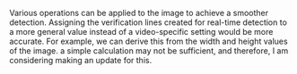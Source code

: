 Various operations can be applied to the image to achieve a smoother detection.
Assigning the verification lines created for real-time detection to a more general value instead of a video-specific setting would be more accurate. For example, we can derive this from the width and height values of the image. a simple calculation may not be sufficient, and therefore, I am considering making an update for this.
